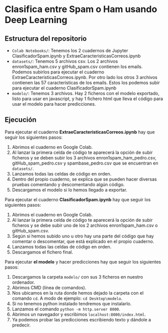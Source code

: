 # Clasifica entre Spam o Ham usando Deep Learning

## Estructura del repositorio
- `Colab Notebooks/`: Tenemos los 2 cuadernos de Jupyter ClasificadorSpam.ipynb y ExtraeCaracteristicasCorreos.ipynb
- `datasets/`: Tenemos 5 archivos csv. Los 2 archivos enron1spam_ham.csv y gitHub_spam.csv contienen los emails. Podemos subirlos para ejecutar el cuaderno ExtraeCaracteristicasCorreos.ipynb. Por otro lado los otros 3 archivos contienen las 57 características de los emails. Estos los podemos subir para ejecutar el cuaderno ClasificadorSpam.ipynb
- `modelo/`: Tenemos 3 archivos. Hay 2 ficheros con el modelo exportado, listo para usar en javascript, y hay 1 fichero html que lleva el código para usar el modelo para hacer predicciones.

## Ejecución
Para ejecutar el cuaderno **ExtraeCaracteristicasCorreos.ipynb** hay que seguir los siguientes pasos:
1. Abrimos el cuaderno en Google Colab.
2. Al lanzar la primera celda de código te aparecerá la opción de subir ficheros y se deben subir los 3 archivos enron1spam_ham_pedro.csv, gitHub_spam_pedro.csv y spambase_pedro.csv que se encuentran en `datasets/`.
3. Lanzamos todas las celdas de código en orden.
4. Dentro del propio cuaderno, se explica que se pueden hacer diversas pruebas comentando y descomentando algún código.
5. Descargamos el modelo si lo hemos llegado a exportar.

Para ejecutar el cuaderno **ClasificadorSpam.ipynb** hay que seguir los siguientes pasos:
1. Abrimos el cuaderno en Google Colab.
2. Al lanzar la primera celda de código te aparecerá la opción de subir ficheros y se debe subir uno de los 2 archivos enron1spam_ham.csv o gitHub_spam.csv.
3. Según si hemos subido uno u otro hay una parte del código que hay comentar o descomentar, que está explicado en el propio cuaderno.
4. Lanzamos todas las celdas de código en orden.
5. Descargamos el fichero final.

Para ejecutar **el modelo** y hacer predicciones hay que seguir los siguientes pasos:
1. Descargamos la carpeta `modelo/` con sus 3 ficheros en nuestro ordenador.
2. Abrimos CMD (línea de comandos).
3. Nos ubicamos en la ruta donde hemos dejado la carpeta con el comando `cd`. A modo de ejemplo: `cd Desktop\modelo`.
4. Si no tenemos python instalado tendremos que instalarlo.
5. Lanzamos el comando `python -m http.server 8000`.
6. Abrimos un navegador y escribimos `localhost:8000/index.html`.
7. Ya podemos probar las predicciones escribiendo texto y dándole a predecir.
